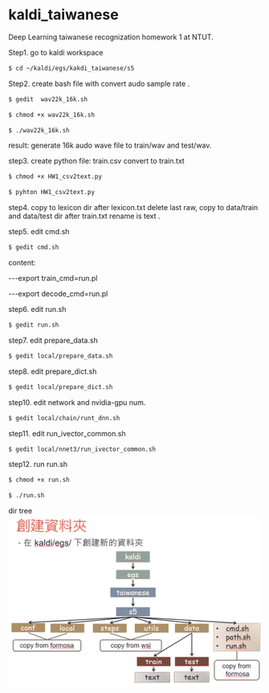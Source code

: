 # kaldi_taiwanese
Deep Learning taiwanese recognization homework 1 at NTUT.


Step1. go to kaldi workspace

``` bash
$ cd ~/kaldi/egs/kakdi_taiwanese/s5
```

Step2. create bash file with convert audo sample rate .

``` bash
$ gedit  wav22k_16k.sh
```

``` bash
$ chmod +x wav22k_16k.sh
```

``` bash
$ ./wav22k_16k.sh
```

result: generate 16k audo wave file to train/wav and test/wav.

step3. create python file: train.csv convert to train.txt

``` bash
$ chmod +x HW1_csv2text.py
```

``` bash
$ pyhton HW1_csv2text.py
```

step4. copy to lexicon dir after lexicon.txt delete last raw, copy to data/train and data/test dir after train.txt rename is text .

step5. edit cmd.sh

``` bash
$ gedit cmd.sh
```

content:

---export train_cmd=run.pl

---export decode_cmd=run.pl

step6. edit run.sh
``` bash
$ gedit run.sh
```

step7. edit prepare_data.sh
``` bash
$ gedit local/prepare_data.sh
```

step8. edit prepare_dict.sh
``` bash
$ gedit local/prepare_dict.sh
```

step10. edit network and nvidia-gpu num.
``` bash
$ gedit local/chain/runt_dnn.sh
```

step11. edit run_ivector_common.sh
``` bash
$ gedit local/nnet3/run_ivector_common.sh
```

step12. run run.sh
``` bash
$ chmod +x run.sh
```

``` bash
$ ./run.sh
```

dir tree
![image](https://github.com/qaz9517532846/kaldi_taiwanese/blob/master/s5/123.png)
